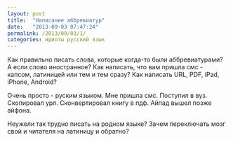```yaml
---
layout: post
title:  "Написание аббревиатур"
date:   "2013-09-03 07:47:24"
permalink: /2013/09/03/1/
categories: идиоты русский язык
---
```

Как правильно писать слова, которые когда-то были аббревиатурами? А если слово иностранное? Как написать, что вам пришла смс - капсом, латиницей или тем и тем сразу? Как написать URL, PDF, iPad, iPhone, Android?

Очень просто - руским языком.
Мне пришла смс. Поступил в вуз. Скопировал урл. Сконвертировал книгу в пдф. Айпад вышел позже айфона.

Неужели так трудно писать на родном языке?
Зачем переключать мозг свой и читателя на латиницу и обратно?


